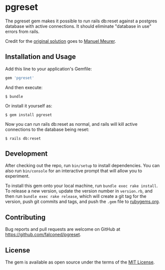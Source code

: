 # pgreset

The pgreset gem makes it possible to run rails db:reset against a postgres database with active connections.  It should eliminate "database in use" errors from rails.

Credit for the [original solution](https://github.com/basecamp/pow/issues/212) goes to [Manuel Meurer](https://github.com/manuelmeurer).

## Installation and Usage

Add this line to your application's Gemfile:

```ruby
gem 'pgreset'
```

And then execute:

    $ bundle

Or install it yourself as:

    $ gem install pgreset
    
Now you can run rails db:reset as normal, and rails will kill active connections to the database being reset:

    $ rails db:reset
    

## Development

After checking out the repo, run `bin/setup` to install dependencies. You can also run `bin/console` for an interactive prompt that will allow you to experiment.

To install this gem onto your local machine, run `bundle exec rake install`. To release a new version, update the version number in `version.rb`, and then run `bundle exec rake release`, which will create a git tag for the version, push git commits and tags, and push the `.gem` file to [rubygems.org](https://rubygems.org).

## Contributing

Bug reports and pull requests are welcome on GitHub at https://github.com/falconed/pgreset.

## License

The gem is available as open source under the terms of the [MIT
License](https://opensource.org/licenses/MIT).
